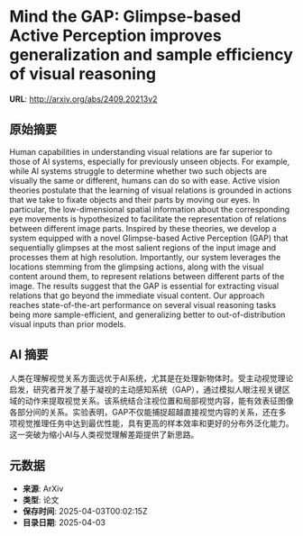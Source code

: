 # Mind the GAP: Glimpse-based Active Perception improves generalization and sample efficiency of visual reasoning

**URL**: http://arxiv.org/abs/2409.20213v2

## 原始摘要

Human capabilities in understanding visual relations are far superior to
those of AI systems, especially for previously unseen objects. For example,
while AI systems struggle to determine whether two such objects are visually
the same or different, humans can do so with ease. Active vision theories
postulate that the learning of visual relations is grounded in actions that we
take to fixate objects and their parts by moving our eyes. In particular, the
low-dimensional spatial information about the corresponding eye movements is
hypothesized to facilitate the representation of relations between different
image parts. Inspired by these theories, we develop a system equipped with a
novel Glimpse-based Active Perception (GAP) that sequentially glimpses at the
most salient regions of the input image and processes them at high resolution.
Importantly, our system leverages the locations stemming from the glimpsing
actions, along with the visual content around them, to represent relations
between different parts of the image. The results suggest that the GAP is
essential for extracting visual relations that go beyond the immediate visual
content. Our approach reaches state-of-the-art performance on several visual
reasoning tasks being more sample-efficient, and generalizing better to
out-of-distribution visual inputs than prior models.


## AI 摘要

人类在理解视觉关系方面远优于AI系统，尤其是在处理新物体时。受主动视觉理论启发，研究者开发了基于凝视的主动感知系统（GAP），通过模拟人眼注视关键区域的动作来提取视觉关系。该系统结合注视位置和局部视觉内容，能有效表征图像各部分间的关系。实验表明，GAP不仅能捕捉超越直接视觉内容的关系，还在多项视觉推理任务中达到最优性能，具有更高的样本效率和更好的分布外泛化能力。这一突破为缩小AI与人类视觉理解差距提供了新思路。

## 元数据

- **来源**: ArXiv
- **类型**: 论文
- **保存时间**: 2025-04-03T00:02:15Z
- **目录日期**: 2025-04-03
